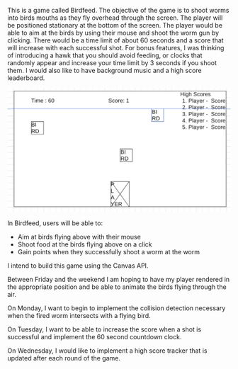 This is a game called Birdfeed. The objective of the game is to shoot worms into birds mouths as they fly overhead through the screen. The player will be positioned stationary at the bottom of the screen. The player would be able to aim at the birds by using their mouse and shoot the worm gun by clicking. There would be a time limit of about 60 seconds and a score that will increase with each successful shot. For bonus features, I was thinking of introducing a hawk that you should avoid feeding, or clocks that randomly appear and increase your time limit by 3 seconds if you shoot them. I would also like to have background music and a high score leaderboard.

![wireframe](./images/Screenshot%202023-03-09%20at%202.00.26%20PM.png)

In Birdfeed, users will be able to:

- Aim at birds flying above with their mouse
- Shoot food at the birds flying above on a click
- Gain points when they successfully shoot a worm at the worm

I intend to build this game using the Canvas API.

Between Friday and the weekend I am hoping to have my player rendered in the appropriate position and be able to animate the birds flying through the air.

On Monday, I want to begin to implement the collision detection necessary when the fired worm intersects with a flying bird.

On Tuesday, I want to be able to increase the score when a shot is successful and implement the 60 second countdown clock.

On Wednesday, I would like to implement a high score tracker that is updated after each round of the game.